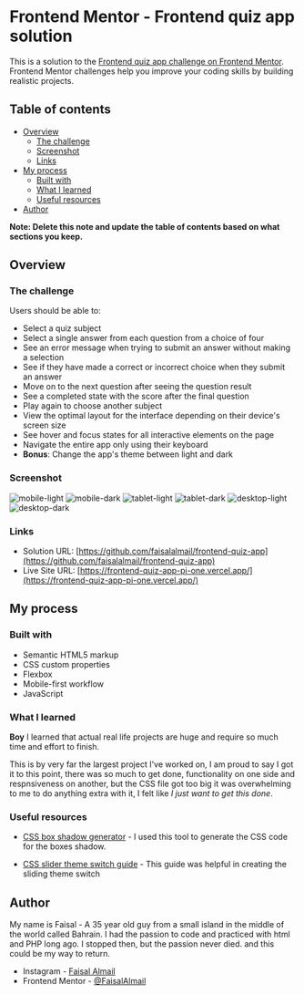 # Frontend Mentor - Frontend quiz app solution

This is a solution to the [Frontend quiz app challenge on Frontend Mentor](https://www.frontendmentor.io/challenges/frontend-quiz-app-BE7xkzXQnU). Frontend Mentor challenges help you improve your coding skills by building realistic projects. 

## Table of contents

- [Overview](#overview)
  - [The challenge](#the-challenge)
  - [Screenshot](#screenshot)
  - [Links](#links)
- [My process](#my-process)
  - [Built with](#built-with)
  - [What I learned](#what-i-learned)
  - [Useful resources](#useful-resources)
- [Author](#author)

**Note: Delete this note and update the table of contents based on what sections you keep.**

## Overview

### The challenge

Users should be able to:

- Select a quiz subject
- Select a single answer from each question from a choice of four
- See an error message when trying to submit an answer without making a selection
- See if they have made a correct or incorrect choice when they submit an answer
- Move on to the next question after seeing the question result
- See a completed state with the score after the final question
- Play again to choose another subject
- View the optimal layout for the interface depending on their device's screen size
- See hover and focus states for all interactive elements on the page
- Navigate the entire app only using their keyboard
- **Bonus**: Change the app's theme between light and dark

### Screenshot

![mobile-light](screenshots/mobile-light.png)
![mobile-dark](screenshots/mobile-dark.png)
![tablet-light](screenshots/tablet-light.png)
![tablet-dark](screenshots/tablet-light.png)
![desktop-light](screenshots/desktop-light.png)
![desktop-dark](screenshots/desktop-dark.png)


### Links

- Solution URL: [https://github.com/faisalalmail/frontend-quiz-app](https://github.com/faisalalmail/frontend-quiz-app)
- Live Site URL: [https://frontend-quiz-app-pi-one.vercel.app/](https://frontend-quiz-app-pi-one.vercel.app/)

## My process

### Built with

- Semantic HTML5 markup
- CSS custom properties
- Flexbox
- Mobile-first workflow
- JavaScript

### What I learned

**Boy** I learned that actual real life projects are huge and require so much time and effort to finish.

This is by very far the largest project I've worked on, I am proud to say I got it to this point, there was so much to get done, functionality on one side and respnsiveness on another, but the CSS file got too big it was overwhelming to me to do anything extra with it, I felt like *I just want to get this done*.


### Useful resources

- [CSS box shadow generator](https://cssgenerator.org/box-shadow-css-generator.html) - I used this tool to generate the CSS code for the boxes shadow.

- [CSS slider theme switch guide](https://medium.com/@haxzie/dark-and-light-theme-switcher-using-css-variables-and-pure-javascript-zocada-dd0059d72fa2) - This guide was helpful in creating the sliding theme switch



## Author

My name is Faisal - A 35 year old guy from a small island in the middle of the world called Bahrain. I had the passion to code and practiced with html and PHP long ago. I stopped then, but the passion never died. and this could be my way to return.

- Instagram - [Faisal Almail](https://www.instagram.com/faisal.almail)
- Frontend Mentor - [@FaisalAlmail](https://www.frontendmentor.io/profile/faisalalmail)
